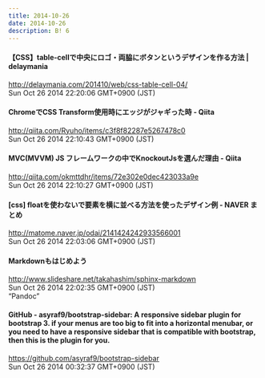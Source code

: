 ```yaml
---
title: 2014-10-26
date: 2014-10-26
description: B! 6
---
```


#### 【CSS】table-cellで中央にロゴ・両脇にボタンというデザインを作る方法 | delaymania
http://delaymania.com/201410/web/css-table-cell-04/<br>
Sun Oct 26 2014 22:20:06 GMT+0900 (JST)<br>


#### ChromeでCSS Transform使用時にエッジがジャギった時 - Qiita
http://qiita.com/Ryuho/items/c3f8f82287e5267478c0<br>
Sun Oct 26 2014 22:10:43 GMT+0900 (JST)<br>


#### MVC(MVVM) JS フレームワークの中でKnockoutJsを選んだ理由 - Qiita
http://qiita.com/okmttdhr/items/72e302e0dec423033a9e<br>
Sun Oct 26 2014 22:10:27 GMT+0900 (JST)<br>


#### [css] floatを使わないで要素を横に並べる方法を使ったデザイン例 - NAVER まとめ
http://matome.naver.jp/odai/2141424242933566001<br>
Sun Oct 26 2014 22:03:06 GMT+0900 (JST)<br>


#### Markdownもはじめよう
http://www.slideshare.net/takahashim/sphinx-markdown<br>
Sun Oct 26 2014 22:02:35 GMT+0900 (JST)<br>
“Pandoc”


#### GitHub - asyraf9/bootstrap-sidebar: A responsive sidebar plugin for bootstrap 3. if your menus are too big to fit into a horizontal menubar, or you need to have a responsive sidebar that is compatible with bootstrap, then this is the plugin for you.
https://github.com/asyraf9/bootstrap-sidebar<br>
Sun Oct 26 2014 00:32:37 GMT+0900 (JST)<br>


